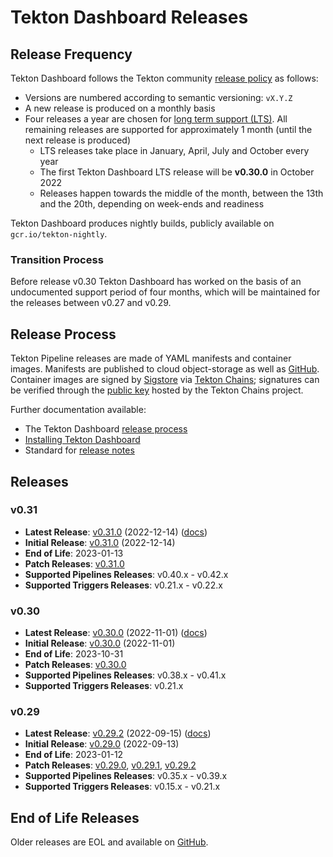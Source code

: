 # Tekton Dashboard Releases

## Release Frequency

Tekton Dashboard follows the Tekton community [release policy][release-policy]
as follows:

- Versions are numbered according to semantic versioning: `vX.Y.Z`
- A new release is produced on a monthly basis
- Four releases a year are chosen for [long term support (LTS)](https://github.com/tektoncd/community/blob/main/releases.md#support-policy).
  All remaining releases are supported for approximately 1 month (until the next
  release is produced)
    - LTS releases take place in January, April, July and October every year
    - The first Tekton Dashboard LTS release will be **v0.30.0** in October 2022
    - Releases happen towards the middle of the month, between the 13th and the
      20th, depending on week-ends and readiness

Tekton Dashboard produces nightly builds, publicly available on
`gcr.io/tekton-nightly`. 

### Transition Process

Before release v0.30 Tekton Dashboard has worked on the basis of an undocumented
support period of four months, which will be maintained for the releases between
v0.27 and v0.29.

## Release Process

Tekton Pipeline releases are made of YAML manifests and container images.
Manifests are published to cloud object-storage as well as
[GitHub][tekton-dashboard-releases]. Container images are signed by
[Sigstore][sigstore] via [Tekton Chains][tekton-chains]; signatures can be
verified through the [public key][chains-public-key] hosted by the Tekton Chains
project.

Further documentation available:

- The Tekton Dashboard [release process][release-docs]
- [Installing Tekton Dashboard][dashboard-installation]
- Standard for [release notes][release-notes-standards]

## Releases

### v0.31

- **Latest Release**: [v0.31.0][v0-31-0] (2022-12-14) ([docs][v0-31-0-docs])
- **Initial Release**: [v0.31.0][v0-31-0] (2022-12-14)
- **End of Life**: 2023-01-13
- **Patch Releases**: [v0.31.0][v0-31-0]
- **Supported Pipelines Releases**: v0.40.x - v0.42.x
- **Supported Triggers Releases**: v0.21.x - v0.22.x

### v0.30

- **Latest Release**: [v0.30.0][v0-30-0] (2022-11-01) ([docs][v0-30-0-docs])
- **Initial Release**: [v0.30.0][v0-30-0] (2022-11-01)
- **End of Life**: 2023-10-31
- **Patch Releases**: [v0.30.0][v0-30-0]
- **Supported Pipelines Releases**: v0.38.x - v0.41.x
- **Supported Triggers Releases**: v0.21.x

### v0.29

- **Latest Release**: [v0.29.2][v0-29-2] (2022-09-15) ([docs][v0-29-2-docs])
- **Initial Release**: [v0.29.0][v0-29-0] (2022-09-13)
- **End of Life**: 2023-01-12
- **Patch Releases**: [v0.29.0][v0-29-0], [v0.29.1][v0-29-1], [v0.29.2][v0-29-2]
- **Supported Pipelines Releases**: v0.35.x - v0.39.x
- **Supported Triggers Releases**: v0.15.x - v0.21.x

## End of Life Releases

Older releases are EOL and available on [GitHub][tekton-dashboard-releases].


[release-policy]: https://github.com/tektoncd/community/blob/main/releases.md
[sigstore]: https://sigstore.dev
[tekton-chains]: https://github.com/tektoncd/chains
[tekton-dashboard-releases]: https://github.com/tektoncd/dashboard/releases
[chains-public-key]: https://github.com/tektoncd/chains/blob/main/tekton.pub
[release-docs]: tekton
[dashboard-installation]: docs/install.md
[release-notes-standards]:
    https://github.com/tektoncd/community/blob/main/standards.md#release-notes

[v0-31-0]: https://github.com/tektoncd/dashboard/releases/tag/v0.31.0
[v0-30-0]: https://github.com/tektoncd/dashboard/releases/tag/v0.30.0
[v0-29-2]: https://github.com/tektoncd/dashboard/releases/tag/v0.29.2
[v0-29-1]: https://github.com/tektoncd/dashboard/releases/tag/v0.29.1
[v0-29-0]: https://github.com/tektoncd/dashboard/releases/tag/v0.29.0

[v0-31-0-docs]: https://github.com/tektoncd/dashboard/tree/v0.31.0/docs#tekton-dashboard
[v0-30-0-docs]: https://github.com/tektoncd/dashboard/tree/v0.30.0/docs#tekton-dashboard
[v0-29-2-docs]: https://github.com/tektoncd/dashboard/tree/v0.29.2/docs#tekton-dashboard
